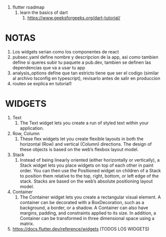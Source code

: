 1. flutter roadmap
   1. learn the basics of dart
      1. https://www.geeksforgeeks.org/dart-tutorial/

# NOTAS

1. Los widgets serian como los componentes de react
2. pubsec.yaml define nombre y descripcion de la app, asi como tambien define si queres subir tu paquete a pub.dev, tambien se definen las dependencias que va a usar tu app
3. analysis_options define que tan estricto tiene que ser el codigo (similar al archivo tsconfig en typescript), revisarlo antes de salir en produccion
4. routeo se explica en tutorial1

# WIDGETS

1. Text
   1. The Text widget lets you create a run of styled text within your application.
2. Row, Column
   1. These flex widgets let you create flexible layouts in both the horizontal (Row) and vertical (Column) directions. The design of these objects is based on the web’s flexbox layout model.
3. Stack
   1. Instead of being linearly oriented (either horizontally or vertically), a Stack widget lets you place widgets on top of each other in paint order. You can then use the Positioned widget on children of a Stack to position them relative to the top, right, bottom, or left edge of the stack. Stacks are based on the web’s absolute positioning layout model.
4. Container
   1. The Container widget lets you create a rectangular visual element. A container can be decorated with a BoxDecoration, such as a background, a border, or a shadow. A Container can also have margins, padding, and constraints applied to its size. In addition, a Container can be transformed in three dimensional space using a matrix.
5. https://docs.flutter.dev/reference/widgets (TODOS LOS WIDGETS)
